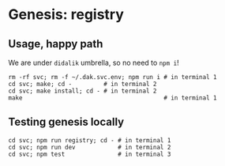 # Genesis: registry 

## Usage, happy path

We are under `didalik` umbrella, so no need to `npm i`!

```
rm -rf svc; rm -f ~/.dak.svc.env; npm run i # in terminal 1
cd svc; make; cd -         # in terminal 2
cd svc; make install; cd - # in terminal 2
make                                        # in terminal 1
```

## Testing genesis locally

```
cd svc; npm run registry; cd - # in terminal 1
cd svc; npm run dev            # in terminal 2
cd svc; npm test               # in terminal 3
```
